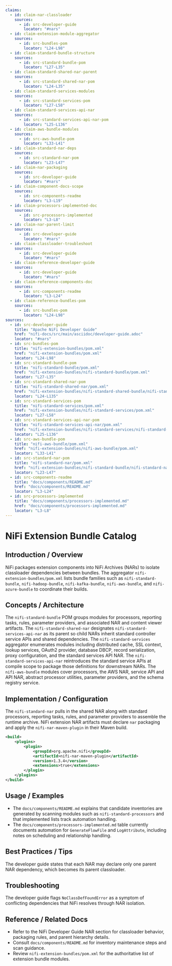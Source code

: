 ```yaml
---
claims:
  - id: claim-nar-classloader
    sources:
      - id: src-developer-guide
        locator: "#nars"
  - id: claim-extension-module-aggregator
    sources:
      - id: src-bundles-pom
        locator: "L24-L98"
  - id: claim-standard-bundle-structure
    sources:
      - id: src-standard-bundle-pom
        locator: "L27-L35"
  - id: claim-standard-shared-nar-parent
    sources:
      - id: src-standard-shared-nar-pom
        locator: "L24-L35"
  - id: claim-standard-services-modules
    sources:
      - id: src-standard-services-pom
        locator: "L27-L58"
  - id: claim-standard-services-api-nar
    sources:
      - id: src-standard-services-api-nar-pom
        locator: "L25-L136"
  - id: claim-aws-bundle-modules
    sources:
      - id: src-aws-bundle-pom
        locator: "L33-L41"
  - id: claim-standard-nar-deps
    sources:
      - id: src-standard-nar-pom
        locator: "L23-L47"
  - id: claim-nar-packaging
    sources:
      - id: src-developer-guide
        locator: "#nars"
  - id: claim-component-docs-scope
    sources:
      - id: src-components-readme
        locator: "L3-L19"
  - id: claim-processors-implemented-doc
    sources:
      - id: src-processors-implemented
        locator: "L3-L8"
  - id: claim-nar-parent-limit
    sources:
      - id: src-developer-guide
        locator: "#nars"
  - id: claim-classloader-troubleshoot
    sources:
      - id: src-developer-guide
        locator: "#nars"
  - id: claim-reference-developer-guide
    sources:
      - id: src-developer-guide
        locator: "#nars"
  - id: claim-reference-components-doc
    sources:
      - id: src-components-readme
        locator: "L3-L24"
  - id: claim-reference-bundles-pom
    sources:
      - id: src-bundles-pom
        locator: "L24-L98"
sources:
  - id: src-developer-guide
    title: "Apache NiFi Developer Guide"
    href: "nifi-docs/src/main/asciidoc/developer-guide.adoc"
    locator: "#nars"
  - id: src-bundles-pom
    title: "nifi-extension-bundles/pom.xml"
    href: "nifi-extension-bundles/pom.xml"
    locator: "L24-L98"
  - id: src-standard-bundle-pom
    title: "nifi-standard-bundle/pom.xml"
    href: "nifi-extension-bundles/nifi-standard-bundle/pom.xml"
    locator: "L27-L35"
  - id: src-standard-shared-nar-pom
    title: "nifi-standard-shared-nar/pom.xml"
    href: "nifi-extension-bundles/nifi-standard-shared-bundle/nifi-standard-shared-nar/pom.xml"
    locator: "L24-L135"
  - id: src-standard-services-pom
    title: "nifi-standard-services/pom.xml"
    href: "nifi-extension-bundles/nifi-standard-services/pom.xml"
    locator: "L27-L58"
  - id: src-standard-services-api-nar-pom
    title: "nifi-standard-services-api-nar/pom.xml"
    href: "nifi-extension-bundles/nifi-standard-services/nifi-standard-services-api-nar/pom.xml"
    locator: "L25-L136"
  - id: src-aws-bundle-pom
    title: "nifi-aws-bundle/pom.xml"
    href: "nifi-extension-bundles/nifi-aws-bundle/pom.xml"
    locator: "L33-L41"
  - id: src-standard-nar-pom
    title: "nifi-standard-nar/pom.xml"
    href: "nifi-extension-bundles/nifi-standard-bundle/nifi-standard-nar/pom.xml"
    locator: "L23-L47"
  - id: src-components-readme
    title: "docs/components/README.md"
    href: "docs/components/README.md"
    locator: "L3-L24"
  - id: src-processors-implemented
    title: "docs/components/processors-implemented.md"
    href: "docs/components/processors-implemented.md"
    locator: "L3-L8"
---
```


# NiFi Extension Bundle Catalog

## Introduction / Overview
<span id="claim-nar-classloader">NiFi packages extension components into NiFi Archives (NARs) to isolate classloader dependencies between bundles.</span>
<span id="claim-extension-module-aggregator">The aggregator `nifi-extension-bundles/pom.xml` lists bundle families such as `nifi-standard-bundle`, `nifi-hadoop-bundle`, `nifi-kafka-bundle`, `nifi-aws-bundle`, and `nifi-azure-bundle` to coordinate their builds.</span>

## Concepts / Architecture
<span id="claim-standard-bundle-structure">The `nifi-standard-bundle` POM groups modules for processors, reporting tasks, rules, parameter providers, and associated NAR and content viewer artifacts.</span>
<span id="claim-standard-shared-nar-parent">The `nifi-standard-shared-nar` designates `nifi-standard-services-api-nar` as its parent so child NARs inherit standard controller service APIs and shared dependencies.</span>
<span id="claim-standard-services-modules">The `nifi-standard-services` aggregator enumerates modules including distributed cache, SSL context, lookup services, OAuth2 provider, database DBCP, record serialization, proxy configuration, and the standard services API NAR.</span>
<span id="claim-standard-services-api-nar">The `nifi-standard-services-api-nar` reintroduces the standard service APIs at compile scope to package those definitions for downstream NARs.</span>
<span id="claim-aws-bundle-modules">The `nifi-aws-bundle` modules cover processors, the AWS NAR, service API and API NAR, abstract processor utilities, parameter providers, and the schema registry service.</span>

## Implementation / Configuration
<span id="claim-standard-nar-deps">The `nifi-standard-nar` pulls in the shared NAR along with standard processors, reporting tasks, rules, and parameter providers to assemble the runtime archive.</span>
<span id="claim-nar-packaging">NiFi extension NAR artifacts must declare `nar` packaging and apply the `nifi-nar-maven-plugin` in their Maven build.</span>

```xml
<build>
    <plugins>
        <plugin>
            <groupId>org.apache.nifi</groupId>
            <artifactId>nifi-nar-maven-plugin</artifactId>
            <version>1.3.4</version>
            <extensions>true</extensions>
        </plugin>
    </plugins>
</build>
```

## Usage / Examples
- <span id="claim-component-docs-scope">The `docs/components/README.md` explains that candidate inventories are generated by scanning modules such as `nifi-standard-processors` and that implemented lists track automation handling.</span>
- <span id="claim-processors-implemented-doc">The `docs/components/processors-implemented.md` table currently documents automation for `GenerateFlowFile` and `LogAttribute`, including notes on scheduling and relationship handling.</span>

## Best Practices / Tips
<span id="claim-nar-parent-limit">The developer guide states that each NAR may declare only one parent NAR dependency, which becomes its parent classloader.</span>

## Troubleshooting
<span id="claim-classloader-troubleshoot">The developer guide flags `NoClassDefFoundError` as a symptom of conflicting dependencies that NiFi resolves through NAR isolation.</span>

## Reference / Related Docs
- <span id="claim-reference-developer-guide">Refer to the NiFi Developer Guide NAR section for classloader behavior, packaging rules, and parent hierarchy details.</span>
- <span id="claim-reference-components-doc">Consult `docs/components/README.md` for inventory maintenance steps and scan guidance.</span>
- <span id="claim-reference-bundles-pom">Review `nifi-extension-bundles/pom.xml` for the authoritative list of extension bundle modules.</span>
